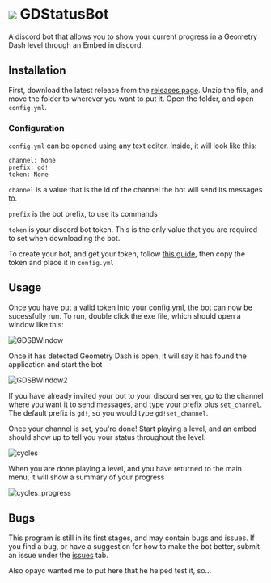 <h1 float="left">
  <img src="https://cdn.discordapp.com/attachments/675532248493326359/786331970937290762/gdsb_Custom_1.png" styles="margin-bottom:0"/> GDStatusBot
</h1>
 
A discord bot that allows you to show your current progress in a Geometry Dash level through an Embed in discord.

## Installation

First, download the latest release from the [releases page](https://github.com/AM2i9/gdstatusbot/releases). Unzip the file, and move the folder to wherever you want to put it. Open the folder, and open `config.yml`.

### Configuration
`config.yml` can be opened using any text editor. Inside, it will look like this:

```
channel: None
prefix: gd!
token: None
```

`channel` is a value that is the id of the channel the bot will send its messages to.

`prefix` is the bot prefix, to use its commands

`token` is your discord bot token. This is the only value that you are required to set when downloading the bot.

To create your bot, and get your token, follow [this guide](https://github.com/reactiflux/discord-irc/wiki/Creating-a-discord-bot-&-getting-a-token), then copy the token and place it in `config.yml`

## Usage

Once you have put a valid token into your config.yml, the bot can now be sucessfully run. To run, double click the exe file, which should open a window like this:

![GDSBWindow](https://cdn.discordapp.com/attachments/675532248493326359/786320078110851132/unknown.png)

Once it has detected Geometry Dash is open, it will say it has found the application and start the bot

![GDSBWindow2](https://cdn.discordapp.com/attachments/675532248493326359/786319975777304636/unknown.png)

If you have already invited your bot to your discord server, go to the channel where you want it to send messages, and type your prefix plus `set_channel`. The default prefix is `gd!`, so you would type `gd!set_channel`.

Once your channel is set, you're done! Start playing a level, and an embed should show up to tell you your status throughout the level.

![cycles](https://cdn.discordapp.com/attachments/675532248493326359/786321268101611539/unknown.png)

When you are done playing a level, and you have returned to the main menu, it will show a summary of your progress

![cycles_progress](https://cdn.discordapp.com/attachments/675532248493326359/786321335596482610/unknown.png)


## Bugs
This program is still in its first stages, and may contain bugs and issues. If you find a bug, or have a suggestion for how to make the bot better, submit an issue under the [issues](https://github.com/AM2i9/gdstatusbot/issues) tab.

Also opayc wanted me to put here that he helped test it, so...
